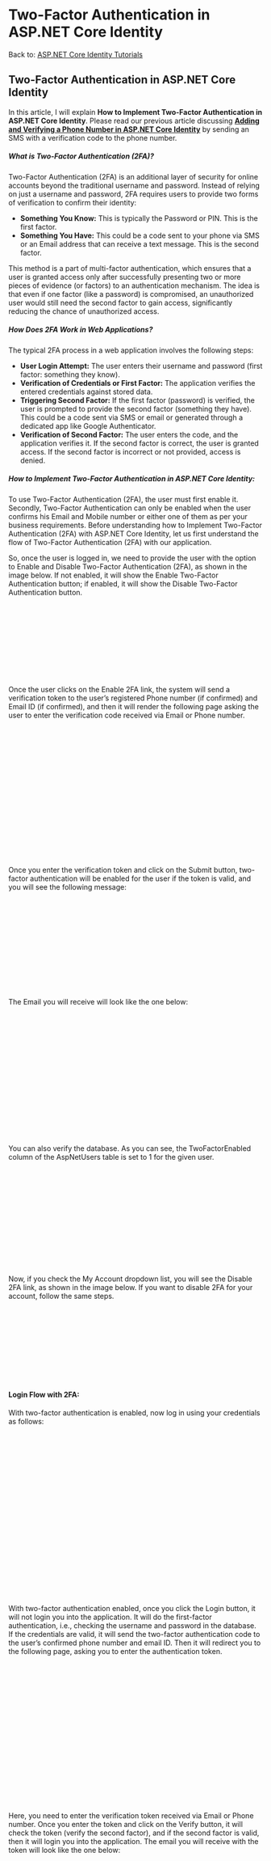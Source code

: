 # Two-Factor Authentication in ASP.NET Core Identity

Back to: [ASP.NET Core Identity Tutorials](https://dotnettutorials.net/course/asp-net-core-identity-tutorials/)

## **Two-Factor Authentication in ASP.NET Core Identity**

In this article, I will explain **How to Implement Two-Factor Authentication in ASP.NET Core Identity**. Please read our previous article discussing [**Adding and Verifying a Phone Number in ASP.NET Core Identity**](https://dotnettutorials.net/lesson/verify-phone-number-in-asp-net-core-identity/) by sending an SMS with a verification code to the phone number.

##### **What is Two-Factor Authentication (2FA)?**

Two-Factor Authentication (2FA) is an additional layer of security for online accounts beyond the traditional username and password. Instead of relying on just a username and password, 2FA requires users to provide two forms of verification to confirm their identity:

- **Something You Know:** This is typically the Password or PIN. This is the first factor.
- **Something You Have:** This could be a code sent to your phone via SMS or an Email address that can receive a text message. This is the second factor.

This method is a part of multi-factor authentication, which ensures that a user is granted access only after successfully presenting two or more pieces of evidence (or factors) to an authentication mechanism. The idea is that even if one factor (like a password) is compromised, an unauthorized user would still need the second factor to gain access, significantly reducing the chance of unauthorized access.

##### **How Does 2FA Work in Web Applications?**

The typical 2FA process in a web application involves the following steps:

- **User Login Attempt:** The user enters their username and password (first factor: something they know).
- **Verification of Credentials or First Factor:** The application verifies the entered credentials against stored data.
- **Triggering Second Factor:** If the first factor (password) is verified, the user is prompted to provide the second factor (something they have). This could be a code sent via SMS or email or generated through a dedicated app like Google Authenticator.
- **Verification of Second Factor:** The user enters the code, and the application verifies it. If the second factor is correct, the user is granted access. If the second factor is incorrect or not provided, access is denied.

##### **How to Implement Two-Factor Authentication in ASP.NET Core Identity:**

To use Two-Factor Authentication (2FA), the user must first enable it. Secondly, Two-Factor Authentication can only be enabled when the user confirms his Email and Mobile number or either one of them as per your business requirements. Before understanding how to Implement Two-Factor Authentication (2FA) with ASP.NET Core Identity, let us first understand the flow of Two-Factor Authentication (2FA) with our application.

So, once the user is logged in, we need to provide the user with the option to Enable and Disable Two-Factor Authentication (2FA), as shown in the image below. If not enabled, it will show the Enable Two-Factor Authentication button; if enabled, it will show the Disable Two-Factor Authentication button.

![How to Implement Two-Factor Authentication in ASP.NET Core Identity](data:image/svg+xml,%3Csvg%20xmlns=%22http://www.w3.org/2000/svg%22%20width=%22962%22%20height=%22282%22%3E%3C/svg%3E "How to Implement Two-Factor Authentication in ASP.NET Core Identity")

Once the user clicks on the Enable 2FA link, the system will send a verification token to the user’s registered Phone number (if confirmed) and Email ID (if confirmed), and then it will render the following page asking the user to enter the verification code received via Email or Phone number.

![How to Implement Two-Factor Authentication in ASP.NET Core Identity](data:image/svg+xml,%3Csvg%20xmlns=%22http://www.w3.org/2000/svg%22%20width=%221097%22%20height=%22567%22%3E%3C/svg%3E "How to Implement Two-Factor Authentication in ASP.NET Core Identity")

Once you enter the verification token and click on the Submit button, two-factor authentication will be enabled for the user if the token is valid, and you will see the following message:

![How to Implement Two-Factor Authentication in ASP.NET Core Identity](data:image/svg+xml,%3Csvg%20xmlns=%22http://www.w3.org/2000/svg%22%20width=%22711%22%20height=%22257%22%3E%3C/svg%3E "How to Implement Two-Factor Authentication in ASP.NET Core Identity")

The Email you will receive will look like the one below:

![How to Implement Two-Factor Authentication in ASP.NET Core Identity](data:image/svg+xml,%3Csvg%20xmlns=%22http://www.w3.org/2000/svg%22%20width=%22796%22%20height=%22387%22%3E%3C/svg%3E "How to Implement Two-Factor Authentication in ASP.NET Core Identity")

You can also verify the database. As you can see, the TwoFactorEnabled column of the AspNetUsers table is set to 1 for the given user.

![How to Implement Two-Factor Authentication in ASP.NET Core Identity](data:image/svg+xml,%3Csvg%20xmlns=%22http://www.w3.org/2000/svg%22%20width=%22998%22%20height=%22387%22%3E%3C/svg%3E "How to Implement Two-Factor Authentication in ASP.NET Core Identity")

Now, if you check the My Account dropdown list, you will see the Disable 2FA link, as shown in the image below. If you want to disable 2FA for your account, follow the same steps.

![How to Implement Two-Factor Authentication in ASP.NET Core Identity](data:image/svg+xml,%3Csvg%20xmlns=%22http://www.w3.org/2000/svg%22%20width=%22948%22%20height=%22273%22%3E%3C/svg%3E "How to Implement Two-Factor Authentication in ASP.NET Core Identity")

#### **Login Flow with 2FA:**

With two-factor authentication is enabled, now log in using your credentials as follows:

![Two-Factor Authentication in ASP.NET Core Identity](data:image/svg+xml,%3Csvg%20xmlns=%22http://www.w3.org/2000/svg%22%20width=%22801%22%20height=%22517%22%3E%3C/svg%3E "Two-Factor Authentication in ASP.NET Core Identity")

With two-factor authentication enabled, once you click the Login button, it will not login you into the application. It will do the first-factor authentication, i.e., checking the username and password in the database. If the credentials are valid, it will send the two-factor authentication code to the user’s confirmed phone number and email ID. Then it will redirect you to the following page, asking you to enter the authentication token.

![Two-Factor Authentication in ASP.NET Core Identity](data:image/svg+xml,%3Csvg%20xmlns=%22http://www.w3.org/2000/svg%22%20width=%22832%22%20height=%22462%22%3E%3C/svg%3E "Two-Factor Authentication in ASP.NET Core Identity")

Here, you need to enter the verification token received via Email or Phone number. Once you enter the token and click on the Verify button, it will check the token (verify the second factor), and if the second factor is valid, then it will login you into the application. The email you will receive with the token will look like the one below:

![Two-Factor Authentication in ASP.NET Core Identity](data:image/svg+xml,%3Csvg%20xmlns=%22http://www.w3.org/2000/svg%22%20width=%22605%22%20height=%22340%22%3E%3C/svg%3E "Two-Factor Authentication in ASP.NET Core Identity")

Let us proceed and implement this step by step in our application.

##### **Enabling and Disabling Two-Factor Authentication in ASP.NET Core Identity:**

Let us first understand how to provide the option to enable and disable 2FA.

##### **Modifying \_Layout.cshtml File:**

First, modify the **\_Layout.cshtml** view as follows. Here, we add a Two-Factor Authentication link to the My Account dropdown list. If the user has already enabled the 2FA, it will display Disable 2FA, and if two-factor authentication is not enabled, it will display Enable 2FA.

```
@using Microsoft.AspNetCore.Identity
@inject SignInManager<ApplicationUser> SignInManager
@inject UserManager<ApplicationUser> UserManager

<!DOCTYPE html>
<html lang="en">
<head>
    <meta charset="utf-8" />
    <meta name="viewport" content="width=device-width, initial-scale=1.0" />
    <title>@ViewData["Title"] - ASPNETCoreIdentityDemo</title>
    <link rel="stylesheet" href="~/lib/bootstrap/dist/css/bootstrap.min.css" />
    <link rel="stylesheet" href="~/css/site.css" asp-append-version="true" />
    <link rel="stylesheet" href="~/ASPNETCoreIdentityDemo.styles.css" />
</head>
<body class="d-flex flex-column min-vh-100">
    <header>
        <nav class="navbar navbar-expand-sm navbar-toggleable-sm navbar-light bg-light shadow-sm">
            <div class="container-fluid">
                <a class="navbar-brand" asp-area="" asp-controller="Home" asp-action="Index">
                    <img src="~/images/logo.png" alt="Logo" style="height:40px;">
                </a>
                <button class="navbar-toggler" type="button" data-bs-toggle="collapse" data-bs-target="#navbarNav"
                        aria-controls="navbarNav" aria-expanded="false" aria-label="Toggle navigation">
                    <span class="navbar-toggler-icon"></span>
                </button>
                <div class="collapse navbar-collapse" id="navbarNav">
                    <ul class="navbar-nav me-auto">
                        <li class="nav-item">
                            <a class="nav-link text-dark" asp-area="" asp-controller="Home" asp-action="Privacy">Privacy</a>
                        </li>
                        <li class="nav-item">
                            <a class="nav-link text-dark" asp-area="" asp-controller="Home" asp-action="SecureMethod">Secure</a>
                        </li>
                        <li class="nav-item">
                            <a class="nav-link text-dark" asp-area="" asp-controller="Home" asp-action="NonSecureMethod">Non Secure</a>
                        </li>
                        @if (SignInManager.IsSignedIn(User) && (User.IsInRole("Admin") || User.IsInRole("SuperAdmin")))
                        {
                            <li class="nav-item dropdown">
                                <a class="nav-link dropdown-toggle" href="#" id="manageDropdown" role="button" data-bs-toggle="dropdown" aria-expanded="false">
                                    Manage
                                </a>
                                <ul class="dropdown-menu" aria-labelledby="manageDropdown">
                                    <li><a class="dropdown-item" asp-controller="Administration" asp-action="ListUsers">Users</a></li>
                                    <li><a class="dropdown-item" asp-controller="Administration" asp-action="ListRoles">Roles</a></li>
                                </ul>
                            </li>
                        }
                    </ul>
                    <ul class="navbar-nav">
                        @if (SignInManager.IsSignedIn(User))
                        {
                            // Fetch the current user
                            var currentUser = await UserManager.GetUserAsync(User);

                            // Check if the user has a password
                            bool hasPassword = await UserManager.HasPasswordAsync(currentUser);

                            // Check if 2FA is enabled
                            bool is2FAEnabled = await UserManager.GetTwoFactorEnabledAsync(currentUser);

                            <!-- Display username -->
                            <li class="nav-item">
                                <span class="nav-link">Hello, @User.Identity.Name!</span>
                            </li>

                            <li class="nav-item dropdown">
                                <a class="nav-link dropdown-toggle" href="#" id="accountDropdown" role="button" data-bs-toggle="dropdown" aria-expanded="false">
                                    My Account
                                </a>

                                <ul class="dropdown-menu dropdown-menu-end" aria-labelledby="accountDropdown">
                                    @{
                                        if (!hasPassword)
                                        {
                                            // Show "Set Password" link if no local password is set
                                            <li>
                                                <a class="dropdown-item" asp-controller="Account" asp-action="SetPassword">Set Password</a>
                                            </li>
                                        }
                                        else
                                        {
                                            // Show "Change Password" link if a local password is set
                                            <li>
                                                <a class="dropdown-item" asp-controller="Account" asp-action="ChangePassword">Change Password</a>
                                            </li>
                                        }

                                        // Show 2FA link based on the user's 2FA status
                                        if (is2FAEnabled)
                                        {
                                            // Show "Disable 2FA" when 2FA is enabled
                                            <li>
                                                <a class="dropdown-item" asp-controller="Account" asp-action="ManageTwoFactorAuthentication">Disable 2FA</a>
                                            </li>
                                        }
                                        else
                                        {
                                            // Show "Enable 2FA" when 2FA is disabled
                                            <li>
                                                <a class="dropdown-item" asp-controller="Account" asp-action="ManageTwoFactorAuthentication">Enable 2FA</a>
                                            </li>
                                        }
                                    }
                                    <li>
                                        <a class="dropdown-item" asp-controller="Account"
                                           asp-action="ConfirmPhoneNumber">Verify Phone Number</a>
                                    </li>
                                    <li>
                                        <form method="post" asp-controller="Account" asp-action="Logout" style="display:inline;">
                                            <button type="submit" class="dropdown-item">Sign Out</button>
                                        </form>
                                    </li>
                                </ul>
                            </li>
                        }
                        else
                        {
                            <li class="nav-item">
                                <a class="nav-link text-dark" asp-controller="Account" asp-action="Register">Register</a>
                            </li>
                            <li class="nav-item">
                                <a class="nav-link text-dark" asp-controller="Account" asp-action="Login">Login</a>
                            </li>
                        }
                    </ul>
                </div>
            </div>
        </nav>
    </header>

    <div class="container flex-grow-1">
        <main role="main" class="pb-3">
            @RenderBody()
        </main>
    </div>

    <footer class="bg-light text-center text-lg-start border-top py-3 mt-auto">
        <div class="container">
            <p class="mb-0 text-muted">
                © 2024 ASPNETCoreIdentityDemo -
                <a asp-area="" asp-controller="Home" asp-action="Privacy" class="text-decoration-none">Privacy</a>
            </p>
        </div>
    </footer>

    <script src="~/lib/jquery/dist/jquery.min.js"></script>
    <script src="~/lib/jquery-validation/dist/jquery.validate.min.js"></script>
    <script src="~/lib/jquery-validation-unobtrusive/dist/jquery.validate.unobtrusive.min.js"></script>
    <script src="~/lib/bootstrap/dist/js/bootstrap.bundle.min.js"></script>
    <script src="~/js/site.js" asp-append-version="true"></script>
    @await RenderSectionAsync("Scripts", required: false)
</body>
</html>
```

##### **Adding ManageTwoFactorAuthentication GET Action Method:**

Next, add the following ManageTwoFactorAuthentication GET Action Method within the Account Controller. This action method will check whether the user has confirmed the Phone Number and Email ID. If anyone is confirmed, it will send an OTP to the registered phone number and Email ID and render a view where the user must enter the OTP.

```
[Authorize]
[HttpGet]
public async Task<IActionResult> ManageTwoFactorAuthentication()
{
    var user = await userManager.GetUserAsync(User);
    if (user == null)
    {
        return RedirectToAction("Login", "Account");
    }

    // First, ensure the user's email and phone number are confirmed
    if (!user.PhoneNumberConfirmed || !user.EmailConfirmed)
    {
        ViewBag.ErrorTitle = "Two-Factor Authentication Setup Error";
        ViewBag.ErrorMessage = "You cannot enable or disable Two-Factor Authentication because your phone number or email is not yet confirmed.";
        return View("Error");
    }

    // Determine the action (Enable or Disable 2FA)
    string actionMessage = user.TwoFactorEnabled ? "Disable Two-Factor Authentication" : "Enable Two-Factor Authentication";

    // Generate the Two-Factor Authentication Token
    var twoFactorToken = await userManager.GenerateTwoFactorTokenAsync(user, TokenOptions.DefaultPhoneProvider);

    // Send the token via SMS if the phone number is confirmed
    if (!string.IsNullOrEmpty(user.PhoneNumber) && user.PhoneNumberConfirmed)
    {
        string smsMessage = $"Your security code to {actionMessage.ToLower()} is: {twoFactorToken}. Please do not share this code with anyone.";
        await smsSender.SendSmsAsync(user.PhoneNumber, smsMessage);
    }

    // Send the token via Email if the email is confirmed
    if (!string.IsNullOrEmpty(user.Email) && user.EmailConfirmed)
    {
        string emailSubject = $"{actionMessage} - Security Code";
        string emailBody = $@"
                    <p>Hello {user.FirstName} {user.LastName},</p>
                    <p>We received a request to {actionMessage.ToLower()} for your account.</p>
                    <p>Your security code is: <strong>{twoFactorToken}</strong></p>
                    <p>If you did not request this, please ignore this message. Otherwise, use the code to complete your action.</p>
                    <p>Thank you,<br/>Your Dot Net Tutorials Team</p>";

        await emailSender.SendEmailAsync(user.Email, emailSubject, emailBody, IsBodyHtml: true);
    }

    // Notify the user that the token has been sent
    return View(); // View for the user to enter the token
}
```

##### **Creating Two Factor Token View Model:**

Next, create a class file named **TwoFactorTokenViewModel.cs** within the Models folder and copy and paste the following code. This model will take the token from the user to enable and disable Two-Factor Authentication.

```
using System.ComponentModel.DataAnnotations;
namespace ASPNETCoreIdentityDemo.Models
{
    public class TwoFactorTokenViewModel
    {
        [Required(ErrorMessage = "Security code is required.")]
        [Display(Name = "Security Code")]
        public string TwoFactorToken { get; set; }
    }
}
```

##### **Adding Manage Two-Factor Authentication View**

Next, add a view named **ManageTwoFactorAuthentication.cshtml** within the **Views/Account** folder and copy and paste the following code. This view will render a text box accepting the OTP received via SMS and Phone number.

```
@model ASPNETCoreIdentityDemo.Models.TwoFactorTokenViewModel

@{
    ViewData["Title"] = "Manage Two-Factor Authentication";
}

<div class="container mt-5">
    <div class="row justify-content-center">
        <div class="col-md-8">
            <!-- Page Header -->
            <div class="text-center mb-4">
                <h1 class="display-6">Two-Factor Authentication</h1>
                <p class="text-muted">
                    Secure your account with an additional layer of protection. Enter the verification code sent to your registered phone number and email address.
                </p>
            </div>

            <!-- Card for Verification -->
            <div class="card shadow-sm">
                <div class="card-body">
                    <h5 class="card-title text-center">Verification Required</h5>
                    <p class="text-center text-muted">
                        Please enter the 6-digit verification code to proceed.
                    </p>

                    <!-- Display Success/Error Message -->
                    @if (TempData["ErrorMessage"] != null)
                    {
                        <div class="alert alert-danger text-center">
                            @TempData["ErrorMessage"]
                        </div>
                    }

                    <!-- Verification Form -->
                    <form method="post" asp-action="ManageTwoFactorAuthentication" asp-controller="Account">
                        <div class="mb-3">
                            <label asp-for="TwoFactorToken" class="form-label"></label>
                            <input asp-for="TwoFactorToken" class="form-control" placeholder="Enter your code" maxlength="6" />
                            <span asp-validation-for="TwoFactorToken" class="text-danger"></span>
                        </div>

                        <!-- Submit Button -->
                        <div class="d-grid">
                            <button type="submit" class="btn btn-primary btn-lg">
                                Verify
                            </button>
                        </div>
                    </form>
                </div>
            </div>

            <!-- Footer Note -->
            <div class="text-center mt-4">
                <p class="text-muted">
                    Didn't receive the code? <a asp-action="ManageTwoFactorAuthentication" asp-controller="Account" class="text-primary">Resend Verification Code</a>
                </p>
            </div>
        </div>
    </div>
</div>
```

##### **Adding ManageTwoFactorAuthentication Post Action Method:**

Next, add the following **ManageTwoFactorAuthentication** Post Action Method within the Account Controller. Based on the current status, this method will verify the token and enable or disable the Two-Factor Authentication (2FA). That means if the current status is enabled, then it will disable 2FA, and if the current status is disabled, then it will enable 2FA. The following code is self-explained, so please read the comment line for a better understanding.

```
[Authorize]
[HttpPost]
public async Task<IActionResult> ManageTwoFactorAuthentication(TwoFactorTokenViewModel model)
{
    // Validate the model
    if (!ModelState.IsValid)
    {
        TempData["ErrorMessage"] = "Please enter a valid security code.";
        return View(model);
    }

    // Fetch the user
    var user = await userManager.GetUserAsync(User);
    if (user == null)
    {
        TempData["ErrorMessage"] = "User session expired. Please log in again.";
        return RedirectToAction("Login", "Account");
    }

    // Verify the token
    var isTokenValid = await userManager.VerifyTwoFactorTokenAsync(user, TokenOptions.DefaultPhoneProvider, model.TwoFactorToken);
    if (isTokenValid)
    {
        // Toggle Two-Factor Authentication status
        user.TwoFactorEnabled = !user.TwoFactorEnabled;
        await userManager.UpdateAsync(user);

        // Set a success message
        TempData["SuccessMessage"] = user.TwoFactorEnabled
            ? "Two-Factor Authentication has been successfully enabled for your account."
            : "Two-Factor Authentication has been successfully disabled for your account.";

        return RedirectToAction("TwoFactorAuthenticationSuccessful");
    }

    // Handle invalid token
    TempData["ErrorMessage"] = "The security code is invalid or has expired. Please try again.";
    return View(model);
}
```

##### **Adding TwoFactorAuthenticationSuccessful Action Method:**

Please add the following **TwoFactorAuthenticationSuccessful** Action method within the Account Controller. This action method will render the Two Factor Authentication Successful view.

```
[Authorize]
[HttpGet]
public IActionResult TwoFactorAuthenticationSuccessful()
{
    return View();
}
```

##### **Adding TwoFactorAuthenticationSuccessful View**

Next, add a view named **TwoFactorAuthenticationSuccessful.cshtml** within the **Views/Account** folder and copy and paste the following code. This view will render a message to the user indicating whether the Two-Factor Authentication is enabled or disabled.

```
@{
    ViewData["Title"] = "Two-Factor Authentication Status";
}

<div class="container mt-5">
    <div class="row justify-content-center">
        <div class="col-md-8 text-center">
            <h1 class="display-6 text-success">Success!</h1>
            <p class="text-muted">
                @TempData["SuccessMessage"]
            </p>
            <a href="/" class="btn btn-primary btn-lg mt-3">Go to Home</a>
        </div>
    </div>
</div>
```

As of now, we have discussed how to enable and disable Two-factor authentication in ASP.NET Core Identity. Now, let us proceed and understand how to handle Two-factor authentication when a user logs in.

#### **Handling 2FA at the time of Login in ASP.NET Core Identity**

Handling Two-Factor Authentication (2FA) at the time of login in an ASP.NET Core application involves modifying the login process to include an additional step for users with 2FA enabled. Let us proceed and see how we can implement this.

##### **Modify Post Login Action to Check for 2FA:**

First, we need to check if the user has 2FA enabled within the login Post-action method of the Account controller. If they do, redirect them to a separate view for 2FA verification. So, please modify the Login Post action method of the Account Controller as follows. If 2FA is enabled, we send an OPT to the user’s confirmed Email and Phone number.

```
[HttpPost]
public async Task<IActionResult> Login(LoginViewModel model)
{
    if (ModelState.IsValid)
    {
        // Find user by email
        var user = await userManager.FindByEmailAsync(model.Email);
        if (user == null)
        {
            // Generic error message to avoid disclosing details
            ModelState.AddModelError(string.Empty, "Invalid login attempt.");
            model.ExternalLogins = (await signInManager.GetExternalAuthenticationSchemesAsync()).ToList();
            return View(model);
        }

        // Check password first to avoid leaking information about email confirmation
        var passwordCheck = await userManager.CheckPasswordAsync(user, model.Password);
        if (!passwordCheck)
        {
            // Generic error message for invalid credentials
            ModelState.AddModelError(string.Empty, "Invalid login attempt.");
            model.ExternalLogins = (await signInManager.GetExternalAuthenticationSchemesAsync()).ToList();
            return View(model);
        }

        // Password is valid, now check email confirmation
        if (!user.EmailConfirmed)
        {
            ModelState.AddModelError(string.Empty, "Your email address is not confirmed. Please confirm your email to log in.");
            model.ExternalLogins = (await signInManager.GetExternalAuthenticationSchemesAsync()).ToList();
            return View(model);
        }

        // Now SignIn the User
        var result = await signInManager.PasswordSignInAsync(user, model.Password, model.RememberMe, lockoutOnFailure: true);

        if (result.Succeeded)
        {
            // Redirect user after successful sign-in
            if (!string.IsNullOrEmpty(model.ReturnUrl) && Url.IsLocalUrl(model.ReturnUrl))
            {
                return Redirect(model.ReturnUrl);
            }

            return RedirectToAction(nameof(HomeController.Index), "Home");
        }
        else if (result.RequiresTwoFactor)
        {
            // Handle two-factor authentication

            // Generate a 2FA token either using DefaultPhoneProvider or DefaultEmailProvider
            // Which provider we use here, same we need to use while doing the verification
            var TwoFactorAuthenticationToken = await userManager.GenerateTwoFactorTokenAsync(user, TokenOptions.DefaultEmailProvider);
            //var TwoFactorAuthenticationToken3 = await userManager.GenerateTwoFactorTokenAsync(user, TokenOptions.DefaultPhoneProvider);

            // Send SMS if the phone number is confirmed
            if (!string.IsNullOrEmpty(user.PhoneNumber) && user.PhoneNumberConfirmed)
            {
                var smsMessage = $"Your Two-Factor Authentication code is: {TwoFactorAuthenticationToken}. Please use this code to log in.";
                await smsSender.SendSmsAsync(user.PhoneNumber, smsMessage);
            }

            // Send Email if the email is confirmed
            if (!string.IsNullOrEmpty(user.Email) && user.EmailConfirmed)
            {
                var emailSubject = "Two-Factor Authentication Code";
                var emailBody = $@"
                            <p>Hello {user.FirstName} {user.LastName},</p>
                            <p>Your Two-Factor Authentication code is: <strong>{TwoFactorAuthenticationToken}</strong></p>
                            <p>If you did not request this code, please contact our support team immediately.</p>
                            <p>Thank you,<br/>Your Dot Net Tutorials Team</p>";
                await emailSender.SendEmailAsync(user.Email, emailSubject, emailBody, IsBodyHtml: true);
            }

            // Redirect to Two-Factor Authentication verification page with data
            return RedirectToAction("VerifyTwoFactorToken", "Account", new { model.Email, model.ReturnUrl, model.RememberMe });
        }
        else if (result.IsLockedOut)
        {
            // Handle lockout scenario
            ModelState.AddModelError(string.Empty, "Your account is locked. Please try again later.");
        }
        else
        {
            // Generic error message for invalid credentials
            ModelState.AddModelError(string.Empty, "Invalid login attempt.");
        }
    }

    // If we got this far, something failed; redisplay the form
    model.ExternalLogins = (await signInManager.GetExternalAuthenticationSchemesAsync()).ToList();
    return View(model);
}
```

##### **Creating the Verify Two-Factor Token View Model**

Next, create a class file named **VerifyTwoFactorTokenViewModel.cs** within the Models folder and copy and paste the following code. This model will hold the data required for Two Factor Authentication.

```
using System.ComponentModel.DataAnnotations;
namespace ASPNETCoreIdentityDemo.Models
{
    public class VerifyTwoFactorTokenViewModel
    {
        [Required]
        public string Email { get; set; }
        public string? ReturnUrl { get; set; }
        public bool RememberMe { get; set; }
        [Required(ErrorMessage = "Security code is required.")]
        [Display(Name = "Two-Factor Code")]
        [DataType(DataType.Text)]
        [StringLength(6, MinimumLength = 6, ErrorMessage = "The security code must be 6 digits.")]
        public string TwoFactorCode { get; set; }
    }
}
```

##### **Creating VerifyTwoFactorToken Get Action Method:**

Next, we need to create an action method to handle the 2FA verification. So, please add the following **VerifyTwoFactorToken** GET action method within the **Account** Controller. This action method will render a page where the user will enter the OTP received via Email or SMS.

```
[HttpGet]
[AllowAnonymous]
public IActionResult VerifyTwoFactorToken(string Email, string ReturnUrl, bool RememberMe)
{
    VerifyTwoFactorTokenViewModel model = new VerifyTwoFactorTokenViewModel()
    {
        Email = Email,
        RememberMe = RememberMe,
        ReturnUrl = ReturnUrl
    };

    return View(model);
}
```

##### **Create a View for 2FA Verification:**

Next, create a view named **VerifyTwoFactorToken.cshtml** within the **Views/Account** folder and copy and paste the following code. This view will display one text box and ask the user to enter the OTP received by Email and SMS for Two-Factor Authentication verification.

```
@model VerifyTwoFactorTokenViewModel

@{
    ViewData["Title"] = "Two-Factor Authentication Verification";
}

<div class="container mt-5">
    <div class="row justify-content-center">
        <div class="col-md-6">
            <!-- Page Header -->
            <div class="text-center mb-4">
                <h1 class="display-6">Two-Factor Authentication</h1>
                <p class="text-muted">
                    For your security, we’ve sent a verification code to your registered email and phone number.
                    Enter the code below to complete the login process.
                </p>
            </div>

            <!-- Card for Verification Form -->
            <div class="card shadow-sm">
                <div class="card-body">
                    <h5 class="card-title text-center">Verify Your Code</h5>

                    <!-- Validation Summary -->
                    <div class="mb-3">
                        @if (!ViewData.ModelState.IsValid)
                        {
                            <div asp-validation-summary="All" class="alert alert-danger" role="alert" style="display:none;"></div>
                        }
                    </div>

                    <!-- Verification Form -->
                    <form method="post" asp-action="VerifyTwoFactorToken" asp-controller="Account">
                        @* Hidden Fields *@
                        <input asp-for="Email" type="hidden" />
                        <input asp-for="ReturnUrl" type="hidden" />
                        <input asp-for="RememberMe" type="hidden" />

                        <div class="mb-3">
                            <input asp-for="TwoFactorCode" class="form-control" placeholder="Enter your verification code" />
                            <span asp-validation-for="TwoFactorCode" class="text-danger"></span>
                        </div>

                        <div class="d-grid">
                            <button type="submit" class="btn btn-primary btn-lg">Verify</button>
                        </div>
                    </form>
                </div>
            </div>

            <!-- Footer Note -->
            <div class="text-center mt-4">
                <p class="text-muted">
                    Didn't receive the code?
                    <a asp-action="ResendTwoFactorToken" asp-controller="Account" asp-route-Email="@Model.Email" asp-route-ReturnUrl="@Model.ReturnUrl" asp-route-RememberMe="@Model.RememberMe" class="text-primary">Resend Verification Code</a>
                </p>
            </div>
        </div>
    </div>
</div>
```

##### **Creating VerifyTwoFactorToken Post Action Method:**

Next, we need to add another post-action method to our Account controller to handle the 2FA verification. So, add the following **VerifyTwoFactorToken** Post action method within the Account Controller. This action will take the authentication token (i.e., OTP) from the user and then validate the token. If validation is successful, then it will sign-in the user and redirect to the Return URL or Home page.

```
[HttpPost]
[AllowAnonymous]
[ValidateAntiForgeryToken]
public async Task<IActionResult> VerifyTwoFactorToken(VerifyTwoFactorTokenViewModel model)
{
    if (!ModelState.IsValid)
    {
        return View(model);
    }

    var user = await userManager.FindByEmailAsync(model.Email);
    if (user == null)
    {
        ModelState.AddModelError(string.Empty, "Invalid Login Attempt.");
        return View(model);
    }

    // Validate the 2FA token using the same provider which is used to create the Token
    var result = await userManager.VerifyTwoFactorTokenAsync(user, TokenOptions.DefaultEmailProvider, model.TwoFactorCode);
    if (result)
    {
        // Sign in the user and redirect
        await signInManager.SignInAsync(user, isPersistent: model.RememberMe);

        // Check if the ReturnUrl is not null and is a local URL
        if (!string.IsNullOrEmpty(model.ReturnUrl) && Url.IsLocalUrl(model.ReturnUrl))
        {
            return Redirect(model.ReturnUrl);
        }
        else
        {
            // Redirect to default page
            return RedirectToAction("Index", "Home");
        }
    }

    ModelState.AddModelError(string.Empty, "Invalid verification code.");
    return View(model);
}
```

##### **Creating ResendTwoFactorToken Post Action Method:**

Next, add the following **ResendTwoFactorToken** action method to the account controller. This method will Resend the Two Factor Authentication token.

```
[HttpGet]
[AllowAnonymous]
public async Task<IActionResult> ResendTwoFactorToken(string Email, string ReturnUrl, bool RememberMe)
{
    var user = await userManager.FindByEmailAsync(Email);
    if (user == null)
    {
        return RedirectToAction("Login", "Account");
    }

    // Generate a 2FA token either using DefaultPhoneProvider or DefaultEmailProvider
    // Which provider we use here, same we need to use while doing the verification
    var TwoFactorAuthenticationToken = await userManager.GenerateTwoFactorTokenAsync(user, TokenOptions.DefaultEmailProvider);
    //var TwoFactorAuthenticationToken3 = await userManager.GenerateTwoFactorTokenAsync(user, TokenOptions.DefaultPhoneProvider);

    // Send SMS if the phone number is confirmed
    if (!string.IsNullOrEmpty(user.PhoneNumber) && user.PhoneNumberConfirmed)
    {
        var smsMessage = $"Your Two-Factor Authentication code is: {TwoFactorAuthenticationToken}. Please use this code to log in.";
        await smsSender.SendSmsAsync(user.PhoneNumber, smsMessage);
    }

    // Send Email if the email is confirmed
    if (!string.IsNullOrEmpty(user.Email) && user.EmailConfirmed)
    {
        var emailSubject = "Two-Factor Authentication Code";
        var emailBody = $@"
                            <p>Hello {user.FirstName} {user.LastName},</p>
                            <p>Your Two-Factor Authentication code is: <strong>{TwoFactorAuthenticationToken}</strong></p>
                            <p>If you did not request this code, please contact our support team immediately.</p>
                            <p>Thank you,<br/>Your Dot Net Tutorials Team</p>";
        await emailSender.SendEmailAsync(user.Email, emailSubject, emailBody, IsBodyHtml: true);
    }

    // Redirect to Two-Factor Authentication verification page with data
    return RedirectToAction("VerifyTwoFactorToken", "Account", new { Email, ReturnUrl, RememberMe });
}

```

**Now, run the application and test it. It should work as expected.**

With 2FA, we can significantly improve the security of our ASP.NET Core MVC application. By integrating ASP.NET Core Identity and enabling Two-Factor Authentication, we can ensure that user accounts are better protected from unauthorized access.

In the next article, I will discuss How to Implement [**Account Lockout in ASP.NET Core Identity**](https://dotnettutorials.net/lesson/account-lockout-in-asp-net-core-identity/) with an Example. In this article, I explain how to implement two-factor authentication in ASP.NET Core Identity. I hope you enjoy this article on implementing two-factor authentication in ASP.NET Core Identity.

[![dotnettutorials 1280x720](data:image/svg+xml,%3Csvg%20xmlns=%22http://www.w3.org/2000/svg%22%20width=%221280%22%20height=%22720%22%3E%3C/svg%3E)](https://dotnettutorials.net/pranaya-rout/)

[Dot Net Tutorials](https://dotnettutorials.net/pranaya-rout/)

**About the Author: Pranaya Rout**

Pranaya Rout has published more than 3,000 articles in his 11-year career. Pranaya Rout has very good experience with Microsoft Technologies, Including C#, VB, ASP.NET MVC, ASP.NET Web API, EF, EF Core, ADO.NET, LINQ, SQL Server, MYSQL, Oracle, ASP.NET Core, Cloud Computing, Microservices, Design Patterns and still learning new technologies.

https://www.facebook.com/tutorialsdotnet/http://www.linkedin.com/in/pranaya-routhttps://twitter.com/RoutPranayahttps://www.youtube.com/@DotNetTutorialshttps://wa.me/917021801173https://t.me/dotnettutorials

[Previous Lesson
Verify Phone Number in ASP.NET Core Identity
Lesson 9 within section ASP.NET Core Identity - Advanced.](https://dotnettutorials.net/lesson/verify-phone-number-in-asp-net-core-identity/)

[Next Lesson
Account Lockout in ASP.NET Core Identity
Lesson 11 within section ASP.NET Core Identity - Advanced.](https://dotnettutorials.net/lesson/account-lockout-in-asp-net-core-identity/)

### Leave a Reply [Cancel reply](/lesson/two-factor-authentication-in-asp-net-core-identity/#respond)

Your email address will not be published. Required fields are marked \*

Comment \* 

Name\*

Email\*

Website

---